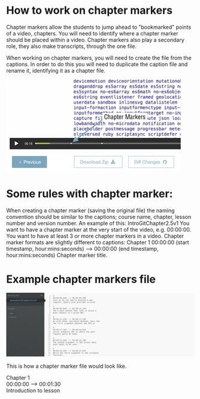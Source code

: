 # How to work on chapter markers

Chapter markers allow the students to jump ahead to "bookmarked" points of a video, chapters. You will need to identify where a chapter marker should be placed within a video. Chapter markers also play a secondary role, they also make transcripts, through the one file.

When working on chapter markers, you will need to create the file from the captions. In order to do this you will need to duplicate the caption file and rename it, identifying it as a chapter file.

![Chapters](repo-screenshot-images/sample_markers.png)

# Some rules with chapter marker:

When creating a chapter marker (saving the original file) the naming convention should be similar to the captions; course name, chapter, lesson number and version number. An example of this: IntroGitChapter2.5v1
You want to have a chapter marker at the very start of the video, e.g. 00:00:00.
You want to have at least 3 or more chapter markers in a video.
Chapter marker formats are slightly different to captions: Chapter 1
00:00:00 (start timestamp, hour:mins:seconds) --> 00:00:00 (end timestamp, hour:mins:seconds)
Chapter marker title.


# Example chapter markers file
![Chapters](repo-screenshot-images/MakingChapter.gif)

This is how a chapter marker file would look like.

Chapter 1  
00:00:00 --> 00:01:30  
Introduction to lesson  


